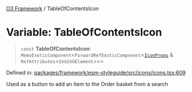 [O3 Framework](../API.md) / TableOfContentsIcon

# Variable: TableOfContentsIcon

> `const` **TableOfContentsIcon**: `MemoExoticComponent`\<`ForwardRefExoticComponent`\<[`IconProps`](../type-aliases/IconProps.md) & `RefAttributes`\<`SVGSVGElement`\>\>\>

Defined in: [packages/framework/esm-styleguide/src/icons/icons.tsx:609](https://github.com/habeshabro/openmrs-esm-core/blob/main/packages/framework/esm-styleguide/src/icons/icons.tsx#L609)

Used as a button to add an item to the Order basket from a search
